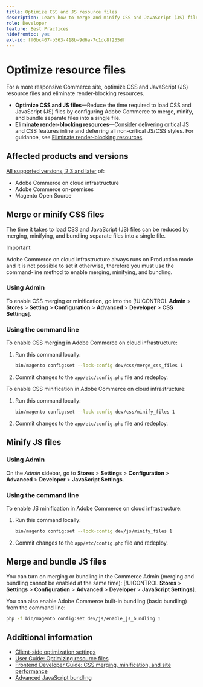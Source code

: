 ```yaml
---
title: Optimize CSS and JS resource files
description: Learn how to merge and minify CSS and JavaScript (JS) files for Adobe Commerce projects from the Admin or from the command line.
role: Developer
feature: Best Practices
hidefromtoc: yes
exl-id: ff0bc407-b563-418b-9d6a-7c1dc8f235df
---
```

# Optimize resource files

For a more responsive Commerce site, optimize CSS and JavaScript (JS) resource files and eliminate render-blocking resources.

- **Optimize CSS and JS files**—Reduce the time required to load CSS and JavaScript (JS) files by configuring Adobe Commerce to merge, minify, and bundle separate files into a single file.
- **Eliminate render-blocking resources**—Consider delivering critical JS and CSS features inline and deferring all non-critical JS/CSS styles. For guidance, see [Eliminate render-blocking resources](https://web.dev/render-blocking-resources/).

## Affected products and versions

[All supported versions, 2.3 and later](../../../release/versions.md) of:

- Adobe Commerce on cloud infrastructure
- Adobe Commerce on-premises
- Magento Open Source

## Merge or minify CSS files

The time it takes to load CSS and JavaScript (JS) files can be reduced by merging, minifying, and bundling separate files into a single file.

>[!IMPORTANT] 
>
>Adobe Commerce on cloud infrastructure always runs on Production mode and it is not possible to set it otherwise, therefore you must use the command-line method to enable merging, minifying, and bundling.

### Using Admin

To enable CSS merging or minification, go into the [!UICONTROL **Admin** > **Stores** > **Setting** > **Configuration** > **Advanced** > **Developer** > **CSS Settings**].

### Using the command line

To enable CSS merging in Adobe Commerce on cloud infrastructure:

1. Run this command locally:

   ```bash
   bin/magento config:set --lock-config dev/css/merge_css_files 1
   ```

1. Commit changes to the `app/etc/config.php` file and redeploy.

To enable CSS minification in Adobe Commerce on cloud infrastructure:

1. Run this command locally:

   ```bash
   bin/magento config:set --lock-config dev/css/minify_files 1
   ```

1. Commit changes to the `app/etc/config.php` file and redeploy.

## Minify JS files

### Using Admin

On the *Admin* sidebar, go to **Stores** > **Settings** > **Configuration** > **Advanced** > **Developer** > **JavaScript Settings**.

### Using the command line

To enable JS minification in Adobe Commerce on cloud infrastructure:

1. Run this command locally:

   ```bash
   bin/magento config:set --lock-config dev/js/minify_files 1
   ```

1. Commit changes to the `app/etc/config.php` file and redeploy.

## Merge and bundle JS files

You can turn on merging or bundling in the Commerce Admin (merging and bundling cannot be enabled at the same time): [!UICONTROL **Stores** > **Settings** > **Configuration** > **Advanced** > **Developer** > **JavaScript Settings**].

You can also enable Adobe Commerce built-in bundling (basic bundling) from the command line:

   ```bash
   php -f bin/magento config:set dev/js/enable_js_bundling 1
   ```

## Additional information

- [Client-side optimization settings](../../../performance/configuration.md#client-side-optimization-settings)
- [User Guide: Optimizing resource files](https://docs.magento.com/user-guide/system/file-optimization.html)
- [Frontend Developer Guide: CSS merging, minification, and site performance](https://developer.adobe.com/commerce/frontend-core/guide/css/#css-merging-minification-and-performance)
- [Advanced JavaScript bundling](../../../performance/advanced-js-bundling.md)
